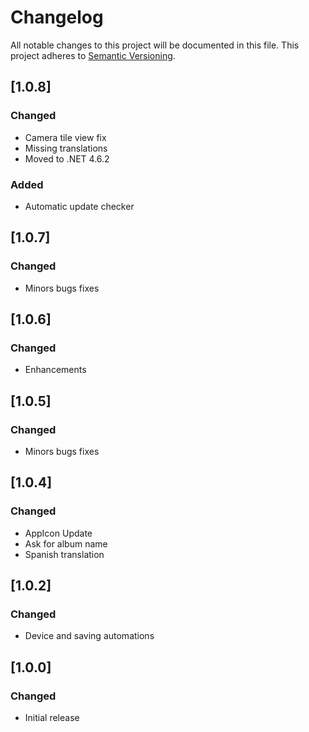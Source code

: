 # Changelog
All notable changes to this project will be documented in this file.
This project adheres to [Semantic Versioning](http://semver.org/).

## [1.0.8]
### Changed
- Camera tile view fix
- Missing translations
- Moved to .NET 4.6.2

### Added
- Automatic update checker

## [1.0.7]
### Changed
- Minors bugs fixes

## [1.0.6]
### Changed
- Enhancements

## [1.0.5]
### Changed
- Minors bugs fixes

## [1.0.4]
### Changed
- AppIcon Update
- Ask for album name
- Spanish translation

## [1.0.2]
### Changed
- Device and saving automations

## [1.0.0]
### Changed
- Initial release